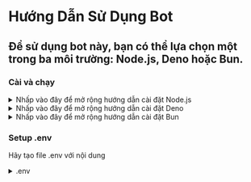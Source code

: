 # Hướng Dẫn Sử Dụng Bot

Để sử dụng bot này, bạn có thể lựa chọn một trong ba môi trường: Node.js, Deno hoặc Bun.
---

### Cài và chạy

<details>
<summary>Nhấp vào đây để mở rộng hướng dẫn cài đặt Node.js</summary>

## Node.js

1. Cài đặt các gói cần thiết:
  ```bash
  npm install
  ```

2. Khởi chạy bot:
  ```bash
  npm run start
  ```

</details>

<details>
<summary>Nhấp vào đây để mở rộng hướng dẫn cài đặt Deno</summary>

## Deno

1. Khởi chạy bot trực tiếp với quyền truy cập toàn bộ (tùy chọn `-A` cho phép truy cập tất cả các quyền):
  ```bash
  deno run -A .\index.js
  ```

</details>

<details>
<summary>Nhấp vào đây để mở rộng hướng dẫn cài đặt Bun</summary>

## Bun

1. Cài đặt các gói cần thiết:
  ```bash
  bun install
  ```

2. Khởi chạy bot:
  ```bash
  bun run start
  ```

</details>

### Setup .env
Hãy tạo file .env với nội dung
<details>
<summary>.env</summary>

  ```text
  PREFIX=!
  Cookie = ""
  IMEI = ""
  UserAgent = ""
  ```
</details>